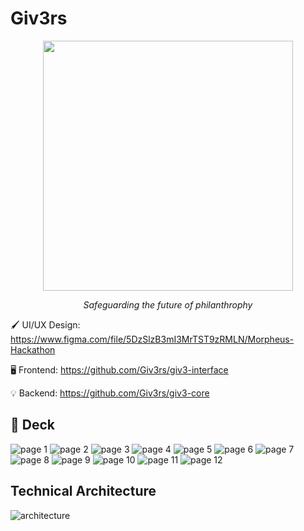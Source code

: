 # Giv3rs

<p align="center">
<img src="https://raw.githubusercontent.com/Giv3rs/.github/main/profile/assets/giv3_logo.drawio.svg" width=400/>
</a>
<p align="center">
<i>Safeguarding the future of philanthrophy</i>

🖌️ UI/UX Design: <https://www.figma.com/file/5DzSlzB3mI3MrTST9zRMLN/Morpheus-Hackathon>

🖥️ Frontend: <https://github.com/Giv3rs/giv3-interface>

💡 Backend: <https://github.com/Giv3rs/giv3-core>

## 📑 Deck

![page 1](https://raw.githubusercontent.com/Giv3rs/.github/main/profile/assets/ss_Page_01.png)
![page 2](https://raw.githubusercontent.com/Giv3rs/.github/main/profile/assets/ss_Page_02.png)
![page 3](https://raw.githubusercontent.com/Giv3rs/.github/main/profile/assets/ss_Page_03.png)
![page 4](https://raw.githubusercontent.com/Giv3rs/.github/main/profile/assets/ss_Page_04.png)
![page 5](https://raw.githubusercontent.com/Giv3rs/.github/main/profile/assets/ss_Page_05.png)
![page 6](https://raw.githubusercontent.com/Giv3rs/.github/main/profile/assets/ss_Page_06.png)
![page 7](https://raw.githubusercontent.com/Giv3rs/.github/main/profile/assets/ss_Page_07.png)
![page 8](https://raw.githubusercontent.com/Giv3rs/.github/main/profile/assets/ss_Page_08.png)
![page 9](https://raw.githubusercontent.com/Giv3rs/.github/main/profile/assets/ss_Page_09.png)
![page 10](https://raw.githubusercontent.com/Giv3rs/.github/main/profile/assets/ss_Page_10.png)
![page 11](https://raw.githubusercontent.com/Giv3rs/.github/main/profile/assets/ss_Page_11.png)
![page 12](https://raw.githubusercontent.com/Giv3rs/.github/main/profile/assets/ss_Page_12.png)

## Technical Architecture

![architecture](https://raw.githubusercontent.com/Giv3rs/.github/main/profile/assets/architecture.drawio.svg)

